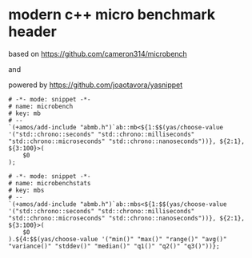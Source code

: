 # modern c++ micro benchmark header

based on https://github.com/cameron314/microbench

and

powered by https://github.com/joaotavora/yasnippet

```
# -*- mode: snippet -*-
# name: microbench
# key: mb
# --
`(+amos/add-include "abmb.h")`ab::mb<${1:$$(yas/choose-value '("std::chrono::seconds" "std::chrono::milliseconds" "std::chrono::microseconds" "std::chrono::nanoseconds"))}, ${2:1}, ${3:100}>(
    $0
);
```

```
# -*- mode: snippet -*-
# name: microbenchstats
# key: mbs
# --
`(+amos/add-include "abmb.h")`ab::mbs<${1:$$(yas/choose-value '("std::chrono::seconds" "std::chrono::milliseconds" "std::chrono::microseconds" "std::chrono::nanoseconds"))}, ${2:1}, ${3:100}>(
    $0
).${4:$$(yas/choose-value '("min()" "max()" "range()" "avg()" "variance()" "stddev()" "median()" "q1()" "q2()" "q3()"))};
```
